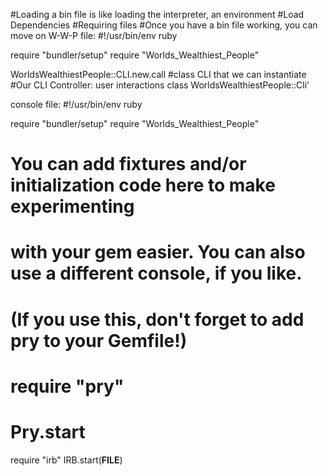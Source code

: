 #Loading a bin file is like loading the interpreter, an environment
#Load Dependencies 
#Requiring files 
#Once you have a bin file working, you can move on 
W-W-P file:
#!/usr/bin/env ruby 

require "bundler/setup"
require "Worlds_Wealthiest_People"

WorldsWealthiestPeople::CLI.new.call 
#class CLI that we can instantiate 
#Our CLI Controller: user interactions 
class WorldsWealthiestPeople::Cli'

console file:
#!/usr/bin/env ruby

require "bundler/setup"
require "Worlds_Wealthiest_People"

# You can add fixtures and/or initialization code here to make experimenting
# with your gem easier. You can also use a different console, if you like.

# (If you use this, don't forget to add pry to your Gemfile!)
# require "pry"
# Pry.start

require "irb"
IRB.start(__FILE__)
